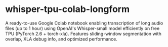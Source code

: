 # whisper-tpu-colab-longform
A ready-to-use Google Colab notebook enabling transcription of long audio files (up to 1 hour) using OpenAI's Whisper-small model efficiently on free TPU (PyTorch 2.6 + torch-xla). Features sliding-window segmentation with overlap, XLA debug info, and optimized performance.
